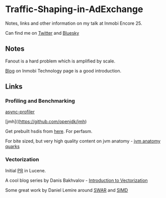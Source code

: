 # Traffic-Shaping-in-AdExchange
Notes, links and other information on my talk at Inmobi Encore 25.

Can find me on [Twitter](https://x.com/sudheerbhat) and [Bluesky](https://bsky.app/profile/sudheerbhat.bsky.social)

## Notes
Fanout is a hard problem which is amplified by scale.

[Blog](https://technology.inmobi.com/articles/2025/04/04/dsp-routing-dilemma-balancing-qps-constraints-and-profitability-at-scale) on Inmobi Technology page is a good introduction.

## Links
### Profiling and Benchmarking
[async-profiler](https://github.com/async-profiler/async-profiler)

[jmh]((https://github.com/openjdk/jmh)

Get prebuilt hsdis from [here](https://chriswhocodes.com/hsdis/). For perfasm.

For bite sized, but very high quality content on jvm anatomy - [jvm anatomy quarks](https://shipilev.net/jvm/anatomy-quarks/)

### Vectorization
Initial [PR](https://github.com/apache/lucene/pull/12311) in Lucene.

A cool blog series by Danis Bakhvalov - [Introduction to Vectorization](https://easyperf.net/blog/2017/10/24/Vectorization_part1)

Some great work by Daniel Lemire around [SWAR](https://lemire.me/blog/?s=swar) and [SIMD](https://lemire.me/blog/?s=SIMD)

